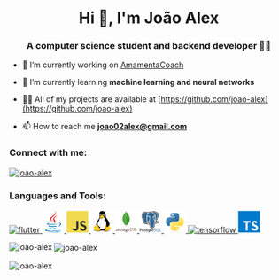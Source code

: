<h1 align="center">Hi 👋, I'm João Alex</h1>
<h3 align="center">A computer science student and backend developer 👨‍💻</h3>

- 🔭 I’m currently working on [AmamentaCoach](https://github.com/joao-alex/amamentacoach)

- 🌱 I’m currently learning **machine learning and neural networks**

- 👨‍💻 All of my projects are available at [https://github.com/joao-alex](https://github.com/joao-alex)

- 📫 How to reach me **joao02alex@gmail.com**

<h3 align="left">Connect with me:</h3>
<p align="left">
<a href="https://linkedin.com/in/joao-alex" target="blank"><img align="center" src="https://raw.githubusercontent.com/rahuldkjain/github-profile-readme-generator/master/src/images/icons/Social/linked-in-alt.svg" alt="joao-alex" height="30" width="40" /></a>
</p>

<h3 align="left">Languages and Tools:</h3>
<p align="left"> <a href="https://flutter.dev" target="_blank"> <img src="https://www.vectorlogo.zone/logos/flutterio/flutterio-icon.svg" alt="flutter" width="40" height="40"/> </a> <a href="https://www.java.com" target="_blank"> <img src="https://raw.githubusercontent.com/devicons/devicon/master/icons/java/java-original.svg" alt="java" width="40" height="40"/> </a> <a href="https://developer.mozilla.org/en-US/docs/Web/JavaScript" target="_blank"> <img src="https://raw.githubusercontent.com/devicons/devicon/master/icons/javascript/javascript-original.svg" alt="javascript" width="40" height="40"/> </a> <a href="https://www.linux.org/" target="_blank"> <img src="https://raw.githubusercontent.com/devicons/devicon/master/icons/linux/linux-original.svg" alt="linux" width="40" height="40"/> </a> <a href="https://www.mongodb.com/" target="_blank"> <img src="https://raw.githubusercontent.com/devicons/devicon/master/icons/mongodb/mongodb-original-wordmark.svg" alt="mongodb" width="40" height="40"/> </a> <a href="https://www.postgresql.org" target="_blank"> <img src="https://raw.githubusercontent.com/devicons/devicon/master/icons/postgresql/postgresql-original-wordmark.svg" alt="postgresql" width="40" height="40"/> </a> <a href="https://www.python.org" target="_blank"> <img src="https://raw.githubusercontent.com/devicons/devicon/master/icons/python/python-original.svg" alt="python" width="40" height="40"/> </a> <a href="https://www.tensorflow.org" target="_blank"> <img src="https://www.vectorlogo.zone/logos/tensorflow/tensorflow-icon.svg" alt="tensorflow" width="40" height="40"/> </a> <a href="https://www.typescriptlang.org/" target="_blank"> <img src="https://raw.githubusercontent.com/devicons/devicon/master/icons/typescript/typescript-original.svg" alt="typescript" width="40" height="40"/> </a> </p>

<p><img align="left" src="https://github-readme-stats.vercel.app/api/top-langs?username=joao-alex&show_icons=true&locale=en&layout=compact" alt="joao-alex" /></p>

<p>&nbsp;<img align="center" src="https://github-readme-stats.vercel.app/api?username=joao-alex&show_icons=true&locale=en" alt="joao-alex" /></p>

<p><img align="center" src="https://github-readme-streak-stats.herokuapp.com/?user=joao-alex&" alt="joao-alex" /></p>
